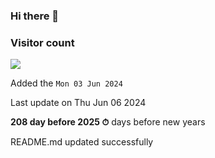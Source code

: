 ### Hi there 👋

### Visitor count

<img src="https://profile-counter.glitch.me/MickaelSuard/count.svg" />

Added the `Mon 03 Jun 2024`

Last update on Thu Jun 06 2024

**208 day before 2025 ⏱** days before new years

                            README.md updated successfully
